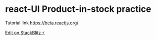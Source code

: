 # react-UI Product-in-stock practice
Tutorial link https://beta.reactjs.org/

[Edit on StackBlitz ⚡️](https://stackblitz.com/edit/react-idiuwy)
